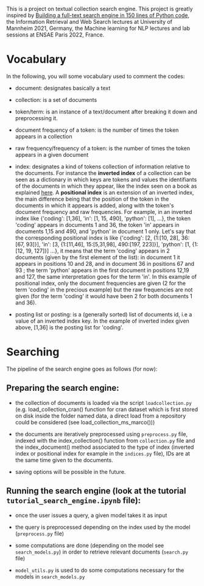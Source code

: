 This is a project on textual collection search engine. This project is greatly inspired by [Building a full-text search engine in 150 lines of Python code](https://bart.degoe.de/building-a-full-text-search-engine-150-lines-of-code/), the Information Retrieval and Web Search lectures at University of Mannheim 2021, Germany, the Machine learning for NLP lectures and lab sessions at ENSAE Paris 2022, France.

# Vocabulary
In the following, you will some vocabulary used to comment the codes:

- document: designates basically a text

- collection: is a set of documents

- token/term: is an instance of a text/document after breaking it down and preprocessing it.

- document frequency of a token: is the number of times the token appears in a collection

- raw frequency/frequency of a token: is the number of times the token appears in a given document

- index: designates a kind of tokens collection of information relative to the documents. For instance the **inverted index** of a collection can be seen as a dictionary in which keys are tokens and values the identifiants of the documents in which they appear, like the index seen on a book as explained [here](https://bart.degoe.de/building-a-full-text-search-engine-150-lines-of-code/). A **positional index** is an extension of an inverted index, the main difference being that the position of the token in the documents in which it appears is added, along with the token's document frequency and raw frequencies. For example, in an inverted index like {'coding': [1,36], 'in': [1, 15, 490], 'python': [1], ...}, the token 'coding' appears in documents 1 and 36, the token 'in' appears in documents 1,15 and 490, and 'python' in document 1 only. Let's say that the corresponding positional index is like {'coding': [2, {1:[10, 28], 36:[67, 93]}], 'in': [3, {1:[11,46], 15:[5,31,98], 490:[197, 223]}], 'python': [1, {1:[12, 19, 127]}] ...}, it means that the term 'coding' appears in 2 documents (given by the first element of the list): in document 1 it appears in positions 10 and 28, and in document 36 in positions 67 and 93 ; the  term 'python' appears in the first document in positions 12,19 and 127, the same interpretation goes for the term 'in'. In this example of positional index, only the document frequencies are given (2 for the term 'coding' in the precious example) but the raw frequencies are not given (for the term 'coding' it would have been 2 for both documents 1 and 36).

- posting list or posting: is a (generally sorted) list of documents id, i.e a value of an inverted index key. In the example of inverted index given above, [1,36] is the posting list for 'coding'.


# Searching

The pipeline of the search engine goes as follows (for now):

## Preparing the search engine:

- the collection of documents is loaded via the script `loadcollection.py` (e.g. load_collection_cran() function for cran dataset which is first stored on disk inside the folder named data, a direct load from a repository could be considered (see load_collection_ms_marco()))

- the documents are iteratively preprocessed using `preprocess.py` file, indexed with the index_collection() function from `collection.py` file and the index_document() method associated to the type of index (inverted index or positional index for example in the `indices.py` file), IDs are at the same time given to the documents.

- saving options will be possible in the future.

## Running the search engine (look at the tutorial `tutorial_search_engine.ipynb` file):

- once the user issues a query, a given model takes it as input

- the query is preprocessed depending on the index used by the model (`preprocess.py` file)

- some computations are done (depending on the model see `search_models.py`) in order to retrieve relevant documents (`search.py` file)

- `model_utils.py` is used to do some computations necessary for the models in `search_models.py`


